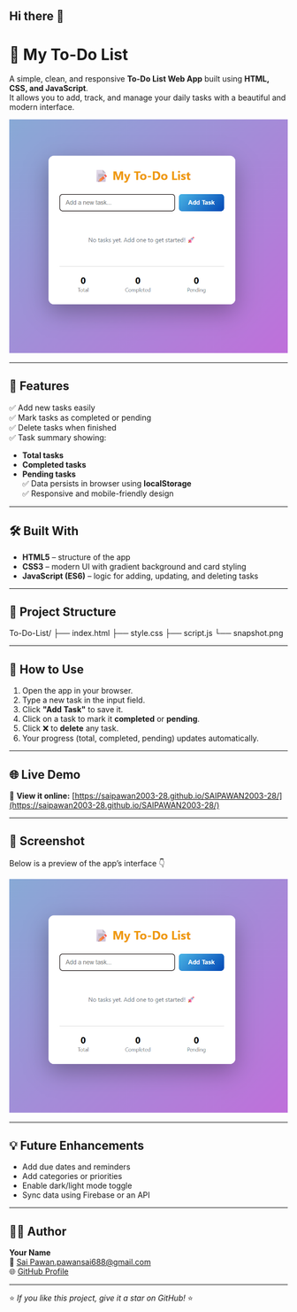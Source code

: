 ## Hi there 👋

# 📝 My To-Do List

A simple, clean, and responsive **To-Do List Web App** built using **HTML, CSS, and JavaScript**.  
It allows you to add, track, and manage your daily tasks with a beautiful and modern interface.

![App Screenshot](snapshot.png)

---

## 🚀 Features

✅ Add new tasks easily  
✅ Mark tasks as completed or pending  
✅ Delete tasks when finished  
✅ Task summary showing:
- **Total tasks**
- **Completed tasks**
- **Pending tasks**  
✅ Data persists in browser using **localStorage**  
✅ Responsive and mobile-friendly design

---

## 🛠️ Built With

- **HTML5** – structure of the app  
- **CSS3** – modern UI with gradient background and card styling  
- **JavaScript (ES6)** – logic for adding, updating, and deleting tasks  

---

## 📂 Project Structure
To-Do-List/
├── index.html
├── style.css
├── script.js
└── snapshot.png


---

## 🧠 How to Use

1. Open the app in your browser.  
2. Type a new task in the input field.  
3. Click **"Add Task"** to save it.  
4. Click on a task to mark it **completed** or **pending**.  
5. Click ❌ to **delete** any task.  
6. Your progress (total, completed, pending) updates automatically.

---

## 🌐 Live Demo

🔗 **View it online:** [https://saipawan2003-28.github.io/SAIPAWAN2003-28/](https://saipawan2003-28.github.io/SAIPAWAN2003-28/)  

---

## 📸 Screenshot

Below is a preview of the app’s interface 👇  

![My To-Do List Screenshot](snapshot.png)

---

## 💡 Future Enhancements

- Add due dates and reminders  
- Add categories or priorities  
- Enable dark/light mode toggle  
- Sync data using Firebase or an API  

---

## 🧑‍💻 Author

**Your Name**  
📧 [Sai Pawan.pawansai688@gmail.com](mailto:pawansai688@gmail.com)  
🌐 [GitHub Profile](https://github.com/SAIPAWAN2003-28)

---


⭐ *If you like this project, give it a star on GitHub!* ⭐


